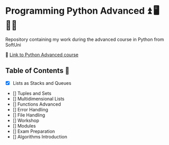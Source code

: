 # **Programming Python Advanced** ⏫ 🖥️ 👩‍🎓

Repository containing my work during the advanced course in Python from SoftUni

🔗 [Link to Python Advanced course](https://softuni.bg/trainings/4839/python-advanced-january-2025)

## **Table of Contents** 📑

- [x] Lists as Stacks and Queues
- [] Tuples and Sets
- [] Multidimensional Lists
- [] Functions Advanced
- [] Error Handling
- [] File Handling
- [] Workshop
- [] Modules
- [] Exam Preparation
- [] Algorithms Introduction
